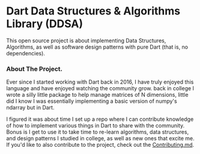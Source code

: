 # Dart Data Structures & Algorithms Library (DDSA)

This open source project is about implementing Data Structures, Algorithms, as well as
software design patterns with pure Dart (that is, no dependencies).


### About The Project.
Ever since I started working with Dart back in 2016, I have truly enjoyed this language and have
enjoyed watching the community grow. back in college I wrote a silly little package to help manage
matrices of N dimensions, little did I know I was essentially implementing a basic version of numpy's
ndarray but in Dart.

I figured it was about time I set up a repo where I can contribute knowledge of how to implement various
things in Dart to share with the community. Bonus is I get to use it to take time to re-learn algorithms,
data structures, and design patterns I studied in college, as well as new ones that excite me. If you'd
like to also contribute to the project, check out the [Contributing.md]().
